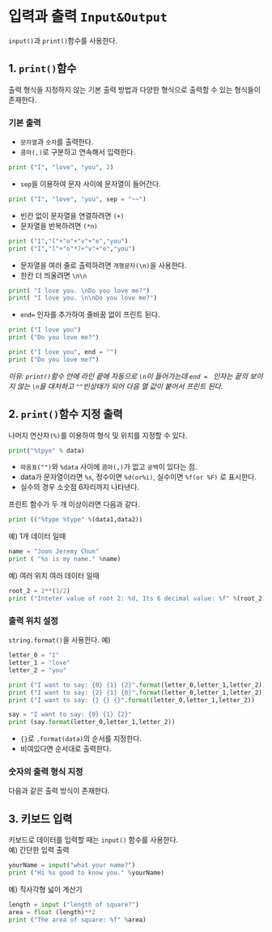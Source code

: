 # 입력과 출력 `Input&Output`
`input()`과 `print()`함수를 사용한다.

## 1. `print()`함수
출력 형식을 지정하지 않는 기본 출력 방법과 다양한 형식으로 출력할 수 있는 형식들이 존재한다.

### 기본 출력
+ `문자열`과 `숫자`를 출력한다.
+ `콤마(,)`로 구분하고 연속해서 입력한다.
```python
print ("I", "love", "you", 2)
```
+ `sep`을 이용하여 문자 사이에 문자열이 들어간다.
```python
print ("I", "love", "you", sep = "~~")
```
+ 빈칸 없이 문자열을 연결하려면 `(+)`
+ 문자열을 반복하려면 `(*n)`
```python
print ("I","l"+"o"+"v"+"e","you")
print ("I","l"+"o"*7+"v"+"e","you")
```
+ 문자열을 여러 줄로 출력하려면 `개행문자(\n)`을 사용한다.
+ 한칸 더 띄울려면 `\n\n`
```python
print( "I love you. \nDo you love me?")
print( "I love you. \n\nDo you love me?")
```
+ `end=` 인자를 추가하여 줄바꿈 없이 프린트 된다.
```python
print ("I love you")
print ("Do you love me?")
 ```
 
```python
print ("I love you", end = "")
print ("Do you love me?")
```
_이유: `print()`함수 안에 라인 끝에 자동으로 `\n`이 들어가는데 `end = ` 인자는 끝의 보이지 않는 `\n`을 대처하고 `""`빈상태가 되어 다음 열 값이 붙어서 프린트 된다._

## 2. `print()`함수 지정 출력
나머지 연산자`(%)`를 이용하여 형식 밎 위치를 지정할 수 있다.
```python
print("%tpye" % data)
```
+ `따옴표("")`와 `%data` 사이에 `콤마(,)`가 없고 `공백`이 있다는 점.
+ data가 문자열이라면 `%s`, 정수이면 `%d(or%i)`, 실수이면 `%f(or %F)` 로 표시한다.
+ 실수의 경우 소숫점 6자리까지 나타낸다.

프린트 함수가 두 개 이상이라면 다음과 같다.
```python
print (("%type %type" %(data1,data2))
```
예) 1개 데이터 일때
```python
name = "Joon Jeremy Chun"
print ( "%s is my name." %name)
```
예) 여러 위치 여러 데이터 일때
```python
root_2 = 2**(1/2)
print ("Inteter value of root 2: %d, Its 6 decimal value: %f" %(root_2,root_2))
```
### 출력 위치 설정
`string.format()`을 사용한다.
예)
```python
letter_0 = "I"
letter_1 = "love"
letter_2 = "you"

print ("I want to say: {0} {1} {2}".format(letter_0,letter_1,letter_2))
print ("I want to say: {2} {1} {0}".format(letter_0,letter_1,letter_2))
print ("I want to say: {} {} {}".format(letter_0,letter_1,letter_2))

say = "I want to say: {0} {1} {2}"
print (say.format(letter_0,letter_1,letter_2))

```
+ `{}`로 `.format(data)`의 순서를 지정한다. 
+ 비여있다면 순서대로 출력한다.

### 숫자의 출력 형식 지정
다음과 같은 출력 방식이 존재한다.

## 3. 키보드 입력
키보드로 데이터를 입력할 때는 `input()` 함수를 사용한다.\
예) 간단한 입력 출력
```python
yourName = input("what your name?")
print ("Hi %s good to know you." %yourName)
```
예) 직사각형 넓이 계산기
```python
length = input ("length of square?")
area = float (length)**2
print ("The area of square: %f" %area)
```
